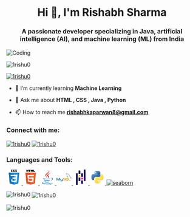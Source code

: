 
<h1 align="center">Hi 👋, I'm Rishabh Sharma</h1>
<h3 align="center">A passionate developer specializing in Java, artificial intelligence (AI), and machine learning (ML) from India</h3>

<img align="center" alt="Coding" width="1000" src="https://user-images.githubusercontent.com/74038190/212750155-3ceddfbd-19d3-40a3-87af-8d329c8323c4.gif">

<p align="left"> <img src="https://komarev.com/ghpvc/?username=1rishu0&label=Profile%20views&color=0e75b6&style=flat" alt="1rishu0" /> </p>

<p align="left"> <a href="https://github.com/ryo-ma/github-profile-trophy"><img src="https://github-profile-trophy.vercel.app/?username=1rishu0" alt="1rishu0" /></a> </p>

- 🌱 I’m currently learning **Machine Learning**

- 💬 Ask me about **HTML , CSS , Java , Python**

- 📫 How to reach me **rishabhkaparwan8@gmail.com**

<h3 align="left">Connect with me:</h3>
<p align="left">
<a href="https://linkedin.com/in/1rishu0" target="blank"><img align="center" src="https://raw.githubusercontent.com/rahuldkjain/github-profile-readme-generator/master/src/images/icons/Social/linked-in-alt.svg" alt="1rishu0" height="30" width="40" /></a>
<a href="https://www.leetcode.com/1rishu0" target="blank"><img align="center" src="https://raw.githubusercontent.com/rahuldkjain/github-profile-readme-generator/master/src/images/icons/Social/leet-code.svg" alt="1rishu0" height="30" width="40" /></a>
</p>

<h3 align="left">Languages and Tools:</h3>
<p align="left"> <a href="https://www.w3schools.com/css/" target="_blank" rel="noreferrer"> <img src="https://raw.githubusercontent.com/devicons/devicon/master/icons/css3/css3-original-wordmark.svg" alt="css3" width="40" height="40"/> </a> <a href="https://www.w3.org/html/" target="_blank" rel="noreferrer"> <img src="https://raw.githubusercontent.com/devicons/devicon/master/icons/html5/html5-original-wordmark.svg" alt="html5" width="40" height="40"/> </a> <a href="https://www.java.com" target="_blank" rel="noreferrer"> <img src="https://raw.githubusercontent.com/devicons/devicon/master/icons/java/java-original.svg" alt="java" width="40" height="40"/> </a> <a href="https://www.mysql.com/" target="_blank" rel="noreferrer"> <img src="https://raw.githubusercontent.com/devicons/devicon/master/icons/mysql/mysql-original-wordmark.svg" alt="mysql" width="40" height="40"/> </a> <a href="https://pandas.pydata.org/" target="_blank" rel="noreferrer"> <img src="https://raw.githubusercontent.com/devicons/devicon/2ae2a900d2f041da66e950e4d48052658d850630/icons/pandas/pandas-original.svg" alt="pandas" width="40" height="40"/> </a> <a href="https://www.python.org" target="_blank" rel="noreferrer"> <img src="https://raw.githubusercontent.com/devicons/devicon/master/icons/python/python-original.svg" alt="python" width="40" height="40"/> </a> <a href="https://seaborn.pydata.org/" target="_blank" rel="noreferrer"> <img src="https://seaborn.pydata.org/_images/logo-mark-lightbg.svg" alt="seaborn" width="40" height="40"/> </a> </p>

<p><img align="left" src="https://github-readme-stats.vercel.app/api/top-langs?username=1rishu0&show_icons=true&locale=en&layout=compact" alt="1rishu0" /></p>

<p>&nbsp;<img align="center" src="https://github-readme-stats.vercel.app/api?username=1rishu0&show_icons=true&locale=en" alt="1rishu0" /></p>

<p><img align="center" src="https://github-readme-streak-stats.herokuapp.com/?user=1rishu0&" alt="1rishu0" /></p>
